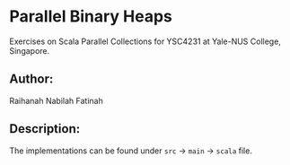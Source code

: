 # Parallel Binary Heaps

Exercises on Scala Parallel Collections for YSC4231 at Yale-NUS College, Singapore.

## Author:
 
Raihanah Nabilah Fatinah

## Description:

The implementations can be found under `src` -> `main` -> `scala` file.
